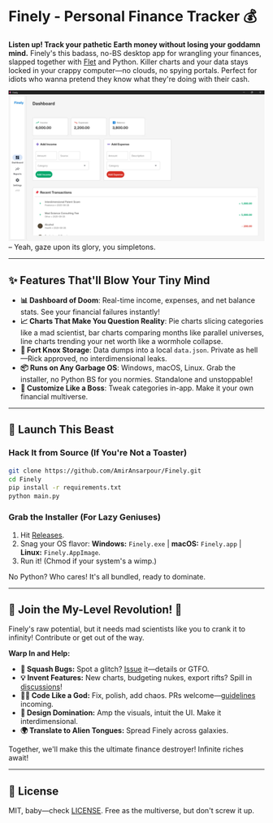 # Finely - Personal Finance Tracker 💰

**Listen up! Track your pathetic Earth money without losing your goddamn mind.** Finely's this badass, no-BS desktop app for wrangling your finances, slapped together with [Flet](https://flet.dev) and Python. Killer charts and your data stays locked in your crappy computer—no clouds, no spying portals. Perfect for idiots who wanna pretend they know what they're doing with their cash.

![Finely Dashboard](screenshots/dashboard.jpg) – Yeah, gaze upon its glory, you simpletons.

---

## ✨ Features That'll Blow Your Tiny Mind

- **📊 Dashboard of Doom**: Real-time income, expenses, and net balance stats. See your financial failures instantly!
- **📈 Charts That Make You Question Reality**: Pie charts slicing categories like a mad scientist, bar charts comparing months like parallel universes, line charts trending your net worth like a wormhole collapse.
- **💾 Fort Knox Storage**: Data dumps into a local `data.json`. Private as hell—Rick approved, no interdimensional leaks.
- **📦 Runs on Any Garbage OS**: Windows, macOS, Linux. Grab the installer, no Python BS for you normies. Standalone and unstoppable!
- **🔧 Customize Like a Boss**: Tweak categories in-app. Make it your own financial multiverse.

---

## 🚀 Launch This Beast

### Hack It from Source (If You're Not a Toaster)

```bash
git clone https://github.com/AmirAnsarpour/Finely.git
cd Finely
pip install -r requirements.txt
python main.py
```

### Grab the Installer (For Lazy Geniuses)

1. Hit [Releases](https://github.com/AmirAnsarpour/Finely/releases).
2. Snag your OS flavor: **Windows:** `Finely.exe` | **macOS:** `Finely.app` | **Linux:** `Finely.AppImage`.
3. Run it! (Chmod if your system's a wimp.)

No Python? Who cares! It's all bundled, ready to dominate.

---

## 🤝 Join the My-Level Revolution! 🚀

Finely's raw potential, but it needs mad scientists like you to crank it to infinity! Contribute or get out of the way.

**Warp In and Help:**

- **🐞 Squash Bugs:** Spot a glitch? [Issue](https://github.com/AmirAnsarpour/Finely/issues) it—details or GTFO.
- **💡 Invent Features:** New charts, budgeting nukes, export rifts? Spill in [discussions](https://github.com/AmirAnsarpour/Finely/discussions)!
- **👨‍💻 Code Like a God:** Fix, polish, add chaos. PRs welcome—[guidelines](CONTRIBUTING.md) incoming.
- **🎨 Design Domination:** Amp the visuals, intuit the UI. Make it interdimensional.
- **🌍 Translate to Alien Tongues:** Spread Finely across galaxies.

Together, we'll make this the ultimate finance destroyer! Infinite riches await!

---

## 📄 License

MIT, baby—check [LICENSE](LICENSE). Free as the multiverse, but don't screw it up.
